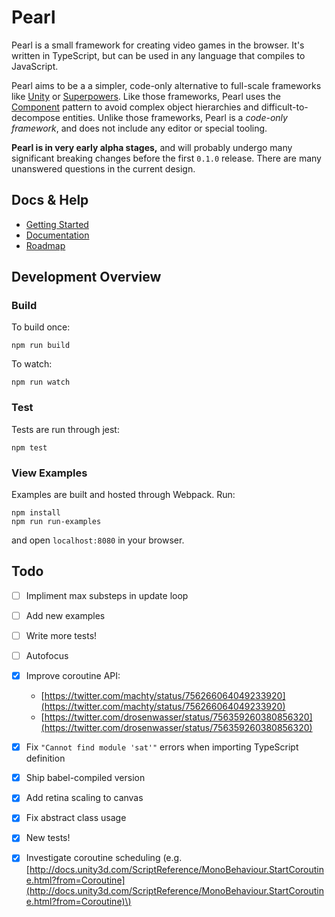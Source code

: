 # Pearl

Pearl is a small framework for creating video games in the browser. It's written in TypeScript, but can be used in any language that compiles to JavaScript.

Pearl aims to be a a simpler, code-only alternative to full-scale frameworks like [Unity](http://unity3d.com/) or [Superpowers](http://superpowers-html5.com/). Like those frameworks, Pearl uses the [Component](http://gameprogrammingpatterns.com/component.html) pattern to avoid complex object hierarchies and difficult-to-decompose entities. Unlike those frameworks, Pearl is a _code-only framework_, and does not include any editor or special tooling.

**Pearl is in very early alpha stages,** and will probably undergo many significant breaking changes before the first `0.1.0` release. There are many unanswered questions in the current design.

## Docs & Help

* [Getting Started](getting-started.md)
* [Documentation](https://github.com/thomasboyt/pearl/tree/a61555e173878c8680e94c606d189df18876d859/docs/README.md)
* [Roadmap](docs/roadmap.md)

## Development Overview

### Build

To build once:

```text
npm run build
```

To watch:

```text
npm run watch
```

### Test

Tests are run through jest:

```text
npm test
```

### View Examples

Examples are built and hosted through Webpack. Run:

```text
npm install
npm run run-examples
```

and open `localhost:8080` in your browser.

## Todo

* [ ] Impliment max substeps in update loop
* [ ] Add new examples
* [ ] Write more tests!
* [ ] Autofocus
* [x] Improve coroutine API:
  * [https://twitter.com/machty/status/756266064049233920](https://twitter.com/machty/status/756266064049233920)
  * [https://twitter.com/drosenwasser/status/756359260380856320](https://twitter.com/drosenwasser/status/756359260380856320)
* [x] Fix `"Cannot find module 'sat'"` errors when importing TypeScript definition
* [x] Ship babel-compiled version
* [x] Add retina scaling to canvas
* [x] Fix abstract class usage
* [x] New tests!
* [x] Investigate coroutine scheduling \(e.g. [http://docs.unity3d.com/ScriptReference/MonoBehaviour.StartCoroutine.html?from=Coroutine](http://docs.unity3d.com/ScriptReference/MonoBehaviour.StartCoroutine.html?from=Coroutine)\)

